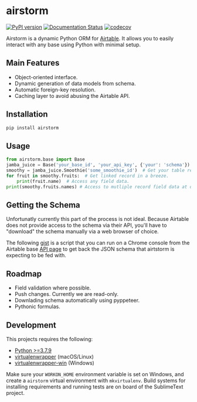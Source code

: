# airstorm

[![PyPI version](https://badge.fury.io/py/airstorm.svg)](https://badge.fury.io/py/airstorm)
[![Documentation Status](https://readthedocs.org/projects/airstorm/badge/?version=latest)](https://airstorm.readthedocs.io/en/latest)
[![codecov](https://codecov.io/gh/douglaslassance/airstorm/branch/main/graph/badge.svg?token=5267NA3EQQ)](https://codecov.io/gh/douglaslassance/airstorm)

Airstorm is a dynamic Python ORM for [Airtable](https://airtable.com). It allows you to easily interact with any base using Python with minimal setup.

## Main Features

-   Object-oriented interface.
-   Dynamic generation of data models from schema.
-   Automatic foreign-key resolution.
-   Caching layer to avoid abusing the Airtable API.

## Installation

```bash
pip install airstorm
```

## Usage

```python
from airstorm.base import Base
jamba_juice = Base('your_base_id', 'your_api_key', {'your': 'schema'})
smoothy = jamba_juice.Smoothie('some_smoothie_id')  # Get your table record.
for fruit in smoothy.fruits:  # Get linked record in a breeze.
    print(fruit.name)  # Access any field data.
print(smoothy.fruits.names) # Access to mutliple record field data at once.
```

## Getting the Schema

Unfortunatly currently this part of the process is not ideal.
Because Airtable does not provide access to the schema via their API, you'll have to "download" the schema manually via a web browser of choice.

The following [gist](https://gist.github.com/douglaslassance/0ba26f2cf2aa9bb21a521ba07d751244) is a script that you can run on a Chrome console from the Airtable base [API page](https://airtable.com/api) to get back the JSON schema that airtstorm is expecting to be fed with.

## Roadmap

-   Field validation where possible.
-   Push changes. Currently we are read-only.
-   Downlading schema automatically using pyppeteer.
-   Pythonic formulas.

## Development

This projects requires the following:

-   [Python >=3.7.9](https://www.python.org/downloads/release/python-379/)
-   [virtualenwrapper](https://pypi.org/project/virtualenvwrapper/) (macOS/Linux)
-   [virtualenwrapper-win](https://pypi.org/project/virtualenvwrapper-win/) (Windows)

Make sure your `WORKON_HOME` environment variable is set on Windows, and create a `airstorm` virtual environment with `mkvirtualenv`.
Build systems for installing requirements and running tests are on board of the SublimeText project.
